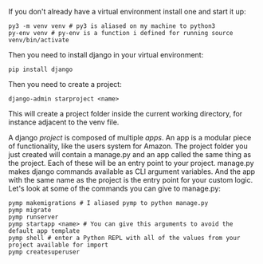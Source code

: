 If you don't already have a virtual environment install one and start it up:

```
py3 -m venv venv # py3 is aliased on my machine to python3
py-env venv # py-env is a function i defined for running source venv/bin/activate
```

Then you need to install django in your virtual environment:

```
pip install django
```

Then you need to create a project:

```
django-admin starproject <name>
```

This will create a project folder inside the current working directory, for instance adjacent to the venv file. 

A django _project_ is composed of multiple _apps_. An app is a modular piece of functionality, like the users system for Amazon. The project folder you just created will contain a manage.py and an app called the same thing as the project. Each of these will be an entry point to your project. manage.py makes django commands available as CLI argument variables. And the app with the same name as the project is the entry point for your custom logic. Let's look at some of the commands you can give to manage.py:

```
pymp makemigrations # I aliased pymp to python manage.py
pymp migrate
pymp runserver
pymp startapp <name> # You can give this arguments to avoid the default app template
pymp shell # enter a Python REPL with all of the values from your project available for import
pymp createsuperuser
```